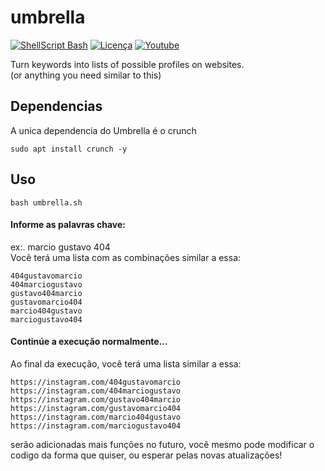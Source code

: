 # umbrella

[![ShellScript Bash](https://img.shields.io/badge/ShellScript-Bash-blue)](url) [![Licença](https://img.shields.io/badge/Licen%C3%A7a-GPL%202.0-yellow)](https://github.com/gustavo404/umbrella/blob/main/LICENSE) [![Youtube](https://img.shields.io/badge/Youtube-Gustavo404-red.svg)](https://youtube.com/gustavo404)

Turn keywords into lists of possible profiles on websites.
<br>
(or anything you need similar to this)

Dependencias
----

A unica dependencia do Umbrella é o crunch

	sudo apt install crunch -y

Uso
----

	bash umbrella.sh

#### Informe as palavras chave:
ex:.	marcio gustavo 404 <br>
Você terá uma lista com as combinações similar a essa:

	404gustavomarcio
	404marciogustavo
	gustavo404marcio
	gustavomarcio404
	marcio404gustavo
	marciogustavo404

#### Continúe a execução normalmente...
Ao final da execução, você terá uma lista similar a essa:

	https://instagram.com/404gustavomarcio
	https://instagram.com/404marciogustavo
	https://instagram.com/gustavo404marcio
	https://instagram.com/gustavomarcio404
	https://instagram.com/marcio404gustavo
	https://instagram.com/marciogustavo404

serão adicionadas mais funções no futuro, você mesmo pode modificar o codigo da forma que quiser, ou esperar pelas novas atualizações!
